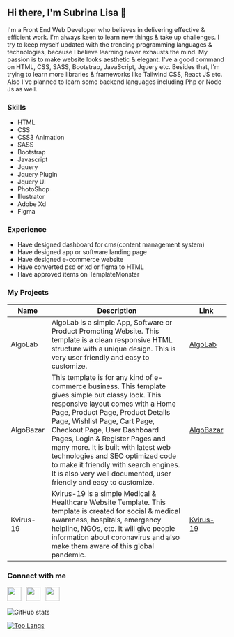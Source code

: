 <h2>Hi there, I'm Subrina Lisa 👋</h2>
<p>I'm a Front End Web Developer who believes in delivering effective & efficient work. I'm always keen to learn new
    things & take up challenges. I try to keep myself updated with the trending programming languages &
    technologies, because I believe learning never exhausts the mind. My passion is to make website looks aesthetic
    & elegant. I've a good command on HTML, CSS, SASS, Bootstrap, JavaScript, Jquery etc. Besides that, I'm trying
    to learn more libraries & frameworks like Tailwind CSS, React JS etc. Also I've planned to learn some
    backend languages including Php or Node Js as well.</p>
<h3>Skills</h3>
<ul>
    <li> HTML</li>
    <li>CSS</li>
    <li>CSS3 Animation</li>
    <li>SASS</li>
    <li>Bootstrap</li>
    <li>Javascript</li>
    <li>Jquery</li>
    <li>Jquery Plugin</li>
    <li>Jquery UI</li>
    <li>PhotoShop</li>
    <li>Illustrator</li>
    <li>Adobe Xd</li>
    <li>Figma</li>
</ul>
<h3>Experience</h3>
<ul>
    <li>Have designed dashboard for cms(content management system)</li>
    <li>Have designed app or software landing page</li>
    <li>Have designed e-commerce website</li>
    <li>Have converted psd or xd or figma to HTML</li>
    <li>Have approved items on TemplateMonster</li>
</ul>
<h3>My Projects</h3>
<table>
    <thead>
        <tr>
            <th>Name</th>
            <th>Description</th>
            <th>Link</th>
        </tr>
    </thead>
    <tbody>
        <tr>
            <td>AlgoLab</td>
            <td>AlgoLab is a simple App, Software or Product Promoting Website. This template is a clean responsive
                HTML structure with a unique design. This is very user friendly and easy to customize.</td>
            <td><a href="https://algolab.algotoolz.com/">AlgoLab</a></td>
        </tr>
        <tr>
            <td>AlgoBazar</td>
            <td>This template is for any kind of e-commerce business. This template gives simple but classy look. This responsive layout comes with a
                Home Page, Product Page, Product Details Page, Wishlist Page, Cart Page, Checkout Page, User
                Dashboard Pages, Login & Register Pages and many more. It is built with latest web technologies and
                SEO optimized code to make it friendly with search engines. It is also very well documented, user
                friendly and easy to customize.</td>
            <td><a href="http://algobazar.algotoolz.com/">AlgoBazar</a></td>
        </tr>
        <tr>
            <td>Kvirus-19</td>
            <td>Kvirus-19 is a simple Medical & Healthcare Website Template. This template is created for social &
                medical awareness, hospitals, emergency helpline, NGOs, etc. It will give people information about
                coronavirus and also make them aware of this global pandemic.</td>
            <td><a href="https://corona.algotoolz.com/">Kvirus-19</a></td>
        </tr>
    </tbody>
</table>
<h3>Connect with me</h3>
<p>
    <a href="https://www.facebook.com/subrinalisa14/" title="Facebook" style="margin-right: 8px;"><img
            src="https://cdn-icons.flaticon.com/png/512/2504/premium/2504903.png?token=exp=1642528513~hmac=213cf73ca2a39180a1e23098241931b0"
            width="32" alt=""></a>
    <a href="https://www.instagram.com/subrinalisa/" title="Instagram" style="margin-right: 8px;"><img
            src="https://cdn-icons-png.flaticon.com/512/1409/1409946.png" width="32" alt=""></a>
    <a href="https://www.linkedin.com/in/subrinalisa/" title="LinkedIn"><img
            src="https://cdn-icons.flaticon.com/png/512/2504/premium/2504923.png?token=exp=1642528624~hmac=587311e88899e7cff452267d854eeba6"
            width="32" alt=""></a>
</p>

![GitHub stats](https://github-readme-stats.vercel.app/api?username=subrinalisa&show_icons=true) 

[![Top Langs](https://github-readme-stats.vercel.app/api/top-langs/?username=subrinalisa)](https://github.com/anuraghazra/github-readme-stats) 



